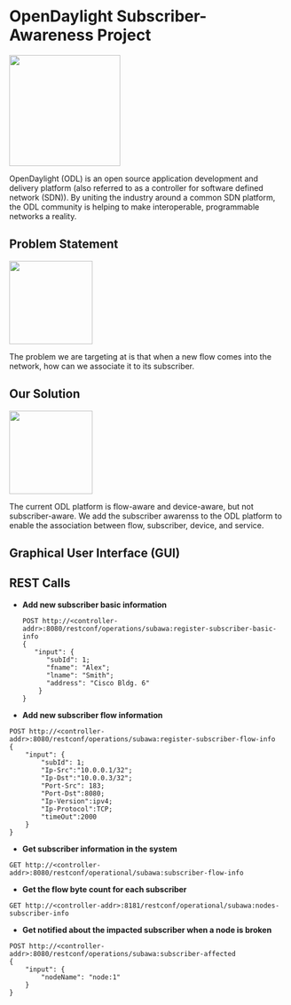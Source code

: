 # OpenDaylight Subscriber-Awareness Project
 
<p align="left">
  <img src="https://cloud.githubusercontent.com/assets/15353120/17063168/d6ce19a6-4fea-11e6-963c-289cafd9e7aa.png" width="200" height="200"/>
</p>
OpenDaylight (ODL) is an open source application development and delivery platform (also referred to as a controller for software defined network (SDN)). By uniting the industry around a common SDN platform, the ODL community is helping to make interoperable, programmable networks a reality.

## Problem Statement
<p align="left">
  <img src="https://cloud.githubusercontent.com/assets/15353120/17064860/941333a4-4ff3-11e6-9d59-ffcca45a2310.png" height="150"/>
</p>
The problem we are targeting at is that when a new flow comes into the network, how can we associate it to its subscriber.

## Our Solution
<p align="left">
  <img src="https://cloud.githubusercontent.com/assets/15353120/17064874/a4928aa4-4ff3-11e6-839a-60fb91cb7c26.png" height="150"/>
</p>
The current ODL platform is flow-aware and device-aware, but not subscriber-aware. We add the subscriber awarenss to the ODL platform to enable the association between flow, subscriber, device, and service.

## Graphical User Interface (GUI)

## REST Calls
* **Add new subscriber basic information**

  ```
  POST http://<controller-addr>:8080/restconf/operations/subawa:register-subscriber-basic-info  
  {  
     "input": {  
        "subId": 1;  
        "fname": "Alex";  
        "lname": "Smith";  
        "address": "Cisco Bldg. 6"  
      }  
  }  
  ```
* **Add new subscriber flow information**
```
POST http://<controller-addr>:8080/restconf/operations/subawa:register-subscriber-flow-info
{
    "input": {
        "subId": 1;
        "Ip-Src":"10.0.0.1/32";
        "Ip-Dst":"10.0.0.3/32";
        "Port-Src": 183;
        "Port-Dst":8080;
        "Ip-Version":ipv4;
        "Ip-Protocol":TCP;
        "timeOut":2000
    }
}
```
* **Get subscriber information in the system**
```
GET http://<controller-addr>:8080/restconf/operational/subawa:subscriber-flow-info
```
* **Get the flow byte count for each subscriber**
```
GET http://<controller-addr>:8181/restconf/operational/subawa:nodes-subscriber-info
```
* **Get notified about the impacted subscriber when a node is broken**
```
POST http://<controller-addr>:8080/restconf/operations/subawa:subscriber-affected
{
    "input": {
        "nodeName": "node:1"
    }
}
```
